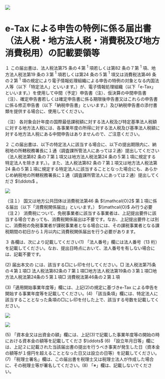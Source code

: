 ![](https://www.nta.go.jp/tmp/0d39889f-824a-4df5-92e4-772dcabe4d81/images/818586b48145e3f30937cf20d4764c867ab3ff082761ac9f9b5b324d95e6a57e.jpg)

# e‐Tax による申告の特例に係る届出書（法人税・地方法人税・消費税及び地方消費税用）の記載要領等

１ この届出書は、法人税法第75 条の４第 $^{1}$ 項若しくは第82 条の７第 $^{1}$ 項、地方法人税法第19 条の３第 $^{1}$ 項若しくは第24 条の５第 $^{1}$ 項又は消費税法第46 条の２第 $^{1}$ 項の規定により電子情報処理組織による申告の特例の対象となる内国法人等（以下「特定法人」といいます。）が、電子情報処理組織（以下「e-Tax」といいます。）を使用して中間（予定）申告書（注）、仮決算の中間申告書（注）、確定申告書若しくは確定申告書に係る期限後申告書又はこれらの申告書に係る修正申告書（以下「納税申告書」といいます。）及び納税申告書の添付書類を提供する場合に、使用してください。

（注） 各対象会計年度の国際最低課税額に対する法人税及び特定基準法人税額に対する地方法人税には、各事業年度の所得に対する法人税及び基準法人税額に対する地方法人税にある中間申告はありませんので、ご注意ください。

２ この届出書は、以下の特定法人に該当する場合に、以下の提出期限内に、納税地の所轄税務署長に１通（調査課所管法人にあっては２通）提出してください（法人税法第82 条の７第１項又は地方法人税法第24 条の５第１項に規定する特定法人を除きます。）。また、法人税法第82 条の７第１項又は地方法人税法第24 条の５第１項に規定する特定法人に該当することとなった場合にも、あらかじめ納税地の所轄税務署長に１通（調査課所管法人にあっては２通）提出してくださ $\\ddots$ 。

![](https://www.nta.go.jp/tmp/0d39889f-824a-4df5-92e4-772dcabe4d81/images/1d5a5ebb038bc4adaabd0f2dea856e267b2f76621ca62c1ffd36e91118931c43.jpg)

（注１） 国又は地方公共団体は消費税法第46 条 $\\mathcal{O}2$ 第１項に係る届出（以下「消費税関係届出」といいます。） $\\mathcal{O}$ み行う必要（注２） 消費税について、免税事業者に該当する事業者は、上記提出要件に該当する場合であっても、消費税関係届出は不要です。なお、上記提出要件とは別に、消費税の免税事業者が課税事業者となる場合には、その課税事業者となる課税期間の初日から１月以内に消費税関係届出を行う必要があります。

３ 各欄は、次により記載してください(1) 「法人番号」欄には法人番号（13 桁）を記載してください。なお、提出日時点において、法人番号を有しない場合には、記載不要です。

(2) 届出本文の には、該当する□にレ印を付してください。□ 法人税法第75条の４第１項□ 法人税法第82条の７第１項□地方法人税法第19条の３第１項□地方法人税法第24条の５第１項□ 消費税法第46条の２第１項

(3)「適用開始事業年度等」欄には、上記(2)の規定に基づきe-Tax による申告を開始する事業年度等を記載してください。(4) 「該当条項」欄には、特定法人に該当することとなった条項の□にレ印を付した上で、該当する号数を記載してください。

![](https://www.nta.go.jp/tmp/0d39889f-824a-4df5-92e4-772dcabe4d81/images/13eefe7e7726bcf17732b66ef200294db9b0060e6f4e72d59a610b41c6ab215e.jpg)

![](https://www.nta.go.jp/tmp/0d39889f-824a-4df5-92e4-772dcabe4d81/images/9ba6679cc78b6453b284e7f4d9ac24885ebbb29682255a6706b62c7d5829008c.jpg)

(5) 「資本金又は出資金の額」欄には、上記(3)で記載した事業年度等の開始の時における資本金の額等を記載してくださ $\\ddots$ (6) 「設立年月日等」欄には、上記２に記載された当該届出書の提出を行うべき事実が発生した日（資本金の額等が１億円を超えることとなった日又は設立の日等）を記載してください。(7) 「税理士署名」欄は、この届出書を税理士又は税理士法人が作成した場合に、その税理士等が署名してください。(8) 「※」欄は、記載しないでください。